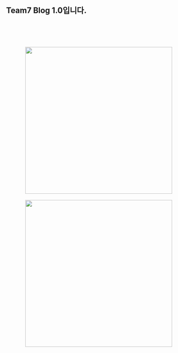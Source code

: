 <h2>Team7 Blog 1.0입니다.</h2>
<br><br>
<log src='https://github.com/user-attachments/assets/6ceca959-b942-41a6-8f32-19b01bc08828'>
<br><br>
<div align="center">
  <img src='https://github.com/user-attachments/assets/cd828b9d-2372-4c47-b983-846d55441304' width="400px">
  <br><br>
  <img src='https://github.com/user-attachments/assets/96b924ba-830f-401b-a331-1b0357ad8441' width="400px">
</div>
